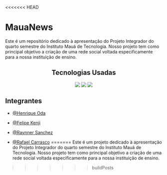 <<<<<<< HEAD
# MauaNews
Este é um repositório dedicado à apresentação do Projeto Integrador do quarto semestre do Instituto Mauá de Tecnologia. Nosso projeto tem como principal objetivo a criação de uma rede social voltada especificamente para a nossa instituição de ensino.

<div align='center'>
  <h2>Tecnologias Usadas</h2>
  <img src="https://img.shields.io/badge/Flutter-%2302569B.svg?style=for-the-badge&logo=Flutter&logoColor=white" />
  <img src="https://img.shields.io/badge/dart-%230175C2.svg?style=for-the-badge&logo=dart&logoColor=white" />
  <img src="https://img.shields.io/badge/Firebase-039BE5?style=for-the-badge&logo=Firebase&logoColor=white" />
</div>

## Integrantes

- [@Henrique Oda](https://github.com/henriqueoda)

- [@Felipe Kenji](https://github.com/felipe7789)

- [@Raynner Sanchez](https://github.com/Raynnerz)

- [@Rafael Carrasco](https://github.com/RafCarrasco)
=======
Este é um projeto dedicado à apresentação do Projeto Integrador do quarto semestre do Instituto Mauá de Tecnologia. Nosso projeto tem como principal objetivo a criação de uma rede social voltada especificamente para a nossa instituição de ensino.
>>>>>>> buildPosts
